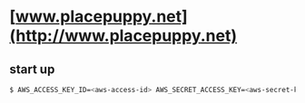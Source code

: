 # [www.placepuppy.net](http://www.placepuppy.net)

## start up
```bash
$ AWS_ACCESS_KEY_ID=<aws-access-id> AWS_SECRET_ACCESS_KEY=<aws-secret-key> PORT=8080 node dist/server.js
```